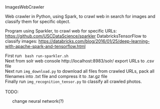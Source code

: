 ImagesWebCrawler

Web crawler in Python, using Spark, to crawl web in search for images and classify them for specific object. 

Program using Sparkler, to crawl web for specific URLs:
https://github.com/USCDataScience/sparkler
DatabricksTensorFlow to classify images:
https://databricks.com/blog/2016/01/25/deep-learning-with-apache-spark-and-tensorflow.html

First run <code> bash run-sparkler.sh </code> <br>
Next from solr web console <link>http://localhost:8983/solr/</link> export URLs to .csv file
<br>
Next run <code>img_download.py</code> to download all files from crawled URLs, pack all filenames into .txt file and compress it to .tar.gz file <br>
Finally run <code>img_recognition_tensor.py</code> to classify all crawled photos.
<br><br>
TODO:
<ul> change neural network(?) </ul>




